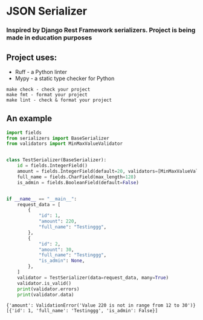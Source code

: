 # JSON Serializer
### Inspired by Django Rest Framework serializers. Project is being made in education purposes


## Project uses:
* Ruff - a Python linter
* Mypy - a static type checker for Python
```
make check - check your project
make fmt - format your project
make lint - check & format your project
```

## An example
```python
import fields
from serializers import BaseSerializer
from validators import MinMaxValueValidator


class TestSerializer(BaseSerializer):
    id = fields.IntegerField()
    amount = fields.IntegerField(default=20, validators=[MinMaxValueValidator(12, 30)])
    full_name = fields.CharField(max_length=128)
    is_admin = fields.BooleanField(default=False)


if __name__ == "__main__":
    request_data = [
        {
            "id": 1,
            "amount": 220,
            "full_name": "Testinggg",
        },
        {
            "id": 2,
            "amount": 30,
            "full_name": "Testinggg",
            "is_admin": None,
        },
    ]
    validator = TestSerializer(data=request_data, many=True)
    validator.is_valid()
    print(validator.errors)
    print(validator.data)
```

```
{'amount': ValidationError('Value 220 is not in range from 12 to 30')}
[{'id': 1, 'full_name': 'Testinggg', 'is_admin': False}]
```
